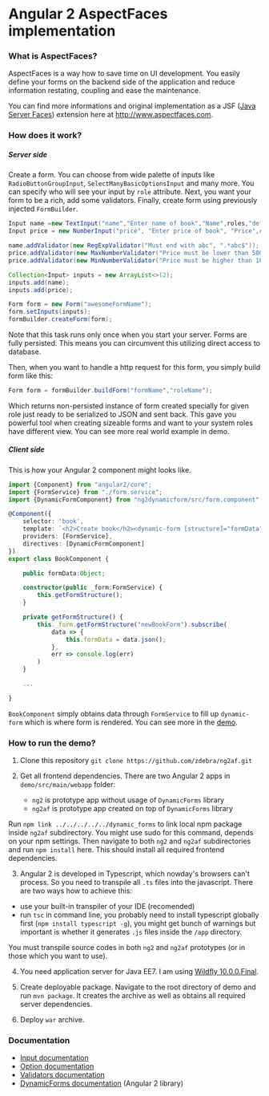 # Angular 2 AspectFaces implementation
### What is AspectFaces?
AspectFaces is a way how to save time on UI development. You easily define your
forms on the backend side of the application and reduce information restating,
coupling and ease the maintenance.

You can find more informations and original implementation as a JSF ([Java Server Faces](http://www.oracle.com/technetwork/java/javaee/javaserverfaces-139869.html)) extension here at <http://www.aspectfaces.com>.

### How does it work?
##### Server side
Create a form. You can choose from wide palette of inputs like `RadioButtonGroupInput`, `SelectManyBasicOptionsInput` and many more. You can specify who will see your input by `role` attribute. Next, you want your form to be a rich, add some validators. Finally, create form using previously injected `FormBuilder`.  
```java
Input name =new TextInput("name","Enter name of book","Name",roles,"default value");
Input price = new NumberInput("price", "Enter price of book", "Price",roles);

name.addValidator(new RegExpValidator("Must end with abc", ".*abc$"));
price.addValidator(new MaxNumberValidator("Price must be lower than 500",500));
price.addValidator(new MinNumberValidator("Price must be higher than 100",100));

Collection<Input> inputs = new ArrayList<>(2);
inputs.add(name);
inputs.add(price);

Form form = new Form("awesomeFormName");
form.setInputs(inputs);
formBuilder.createForm(form);
```
Note that this task runs only once when you start your server. Forms are fully persisted. This means you can circumvent this utilizing direct access to database.

Then, when you want to handle a http request for this form, you simply build form like this:
```java
Form form = formBuilder.buildForm("formName","roleName");
```
Which returns non-persisted instance of form created specially for given role just ready to be serialized to JSON and sent back. This gave you powerful tool when creating sizeable forms and want to your system roles have different view. You can see more real world example in demo.

##### Client side
This is how your Angular 2 component might looks like.
```typescript
import {Component} from "angular2/core";
import {FormService} from "./form.service";
import {DynamicFormComponent} from "ng2dynamicform/src/form.component";

@Component({
    selector: 'book',
    template: `<h2>Create book</h2><dynamic-form [structure]="formData" (submit)="onSubmit($event)" [optionsFnc]="_form.getOptionsFromEndpoint"></dynamic-form>`,
    providers: [FormService],
    directives: [DynamicFormComponent]
})
export class BookComponent {

    public formData:Object;

    constructor(public _form:FormService) {
        this.getFormStructure();
    }

    private getFormStructure() {
        this._form.getFormStructure("newBookForm").subscribe(
            data => {
                this.formData = data.json();
            },
            err => console.log(err)
        )
    }

    ...

}
```
`BookComponent` simply obtains data through `FormService` to fill up `dynamic-form` which is where form is rendered. You can see more in the [demo](demo/src/main/webapp/ng2af/).

### How to run the demo?
1. Clone this repository `git clone https://github.com/zdebra/ng2af.git`

2. Get all frontend dependencies. There are two Angular 2 apps in `demo/src/main/webapp` folder:
    - `ng2` is prototype app without usage of `DynamicForms` library
    - `ng2af` is prototype app created on top of `DynamicForms` library

  Run `npm link ../../../../../dynamic_forms` to link local npm package inside `ng2af` subdirectory. You might use sudo for this command, depends on your npm settings. Then navigate to both `ng2` and `ng2af` subdirectories and run `npm install` here. This should install all required frontend dependencies.

3. Angular 2 is developed in Typescript, which nowday's browsers can't process. So you need to transpile all `.ts` files into the javascript. There are two ways how to achieve this:
  - use your built-in transpiler of your IDE (recomended)
  - run `tsc` in command line, you probably need to install typescript globally first (`npm install typescript -g`), you might get bunch of warnings but important is whether it generates `.js` files inside the `/app` directory.

  You must transpile source codes in both `ng2` and `ng2af` prototypes (or in those which you want to use).

4. You need application server for Java EE7. I am using [Wildfly 10.0.0.Final](http://wildfly.org/downloads/).

5. Create deployable package. Navigate to the root directory of demo and run `mvn package`. It creates the archive as well as obtains all required server dependencies.

6. Deploy `war` archive.

### Documentation
* [Input documentation](af/inputs.md)
* [Option documentation](af/options.md)
* [Validators documentation](af/validators.md)
* [DynamicForms documentation](dynamic_forms/documentation.md) (Angular 2 library)
